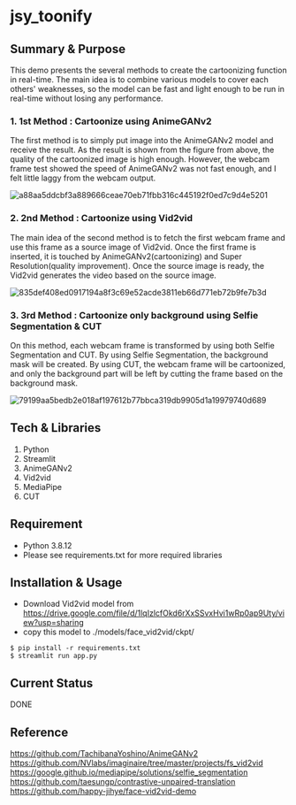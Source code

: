 # jsy_toonify

## Summary & Purpose
This demo presents the several methods to create the cartoonizing function in real-time. The main idea is to combine various models to cover each others' weaknesses, so the model can be fast and light enough to be run in real-time without losing any performance.

### 1. 1st Method : Cartoonize using AnimeGANv2

The first method is to simply put image into the AnimeGANv2 model and receive the result. As the result is shown from the figure from above, the quality of the cartoonized image is high enough. However, the webcam frame test showed the speed of AnimeGANv2 was not fast enough, and I felt little laggy from the webcam output.

![a88aa5ddcbf3a889666ceae70eb71fbb316c445192f0ed7c9d4e5201](https://user-images.githubusercontent.com/37427419/153696538-07ad4a99-c826-4f5b-b46d-537ea5526419.png)

### 2. 2nd Method : Cartoonize using Vid2vid

The main idea of the second method is to fetch the first webcam frame and use this frame as a source image of Vid2vid. Once the first frame is inserted, it is touched by AnimeGANv2(cartoonizing) and Super Resolution(quality improvement). Once the source image is ready, the Vid2vid generates the video based on the source image.

![835def408ed0917194a8f3c69e52acde3811eb66d771eb72b9fe7b3d](https://user-images.githubusercontent.com/37427419/153696552-415d3dad-e988-4316-9826-548c061e04fd.png)

### 3. 3rd Method : Cartoonize only background using Selfie Segmentation & CUT

On this method, each webcam frame is transformed by using both Selfie Segmentation and CUT. By using Selfie Segmentation, the background mask will be created. By using CUT, the webcam frame will be cartoonized, and only the background part will be left by cutting the frame based on the background mask.

![79199aa5bedb2e018af197612b77bbca319db9905d1a19979740d689](https://user-images.githubusercontent.com/37427419/153696562-f8fb1800-b9ed-452a-8911-0aa4c9a4191c.png)



## Tech & Libraries
1. Python
2. Streamlit
3. AnimeGANv2
4. Vid2vid
5. MediaPipe
6. CUT

## Requirement
- Python 3.8.12
- Please see requirements.txt for more required libraries

## Installation & Usage
- Download Vid2vid model from https://drive.google.com/file/d/1lqIzlcfOkd6rXxSSvxHvi1wRp0ap9Uty/view?usp=sharing
- copy this model to ./models/face_vid2vid/ckpt/
```
$ pip install -r requirements.txt
$ streamlit run app.py
```

## Current Status
DONE

## Reference
https://github.com/TachibanaYoshino/AnimeGANv2
https://github.com/NVlabs/imaginaire/tree/master/projects/fs_vid2vid
https://google.github.io/mediapipe/solutions/selfie_segmentation
https://github.com/taesungp/contrastive-unpaired-translation
https://github.com/happy-jihye/face-vid2vid-demo
